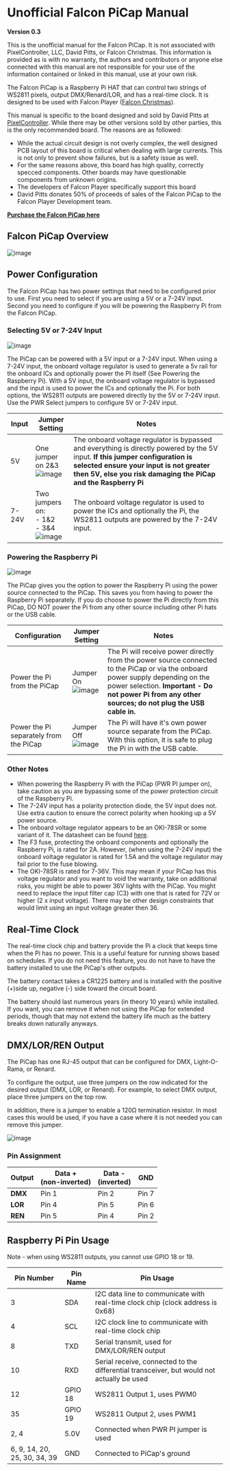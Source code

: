 # Unofficial Falcon PiCap Manual
**Version 0.3**

This is the unofficial manual for the Falcon PiCap.  It is not associated with PixelController, LLC, David Pitts, or Falcon Christmas.  This information is provided as is with no warranty, the authors and contributors or anyone else connected with this manual are not responsible for your use of the information contained or linked in this manual, use at your own risk.

The Falcon PiCap is a Raspberry Pi HAT that can control two strings of WS2811 pixels, output DMX/Renard/LOR, and has a real-time clock.  It is designed to be used with Falcon Player ([Falcon Christmas](https://falconchristmas.com/)).

This manual is specific to the board designed and sold by David Pitts at [PixelController](https://www.pixelcontroller.com).  While there may be other versions sold by other parties, this is the only recommended board.  The reasons are as followed:
* While the actual circuit design is not overly complex, the well designed PCB layout of this board is critical when dealing with large currents.  This is not only to prevent show failures, but is a safety issue as well.
* For the same reasons above, this board has high quality, correctly specced components.  Other boards may have questionable components from unknown origins.
* The developers of Falcon Player specifically support this board
* David Pitts donates 50% of proceeds of sales of the Falcon PiCap to the Falcon Player Development team.

**[Purchase the Falcon PiCap here](https://www.pixelcontroller.com/store/index.php?id_product=47&controller=product)**

## Falcon PiCap Overview
![image](images/Falcon_PiHat_Overview.png?raw=true)

## Power Configuration
The Falcon PiCap has two power settings that need to be configured prior to use.  First you need to select if you are using a 5V or a 7-24V input.  Second you need to configure if you will be powering the Raspberry Pi from the Falcon PiCap.


### Selecting 5V or 7-24V Input
![image](images/PWR_Select.png?raw=true)

The PiCap can be powered with a 5V input or a 7-24V input.  When using a 7-24V input, the onboard voltage regulator is used to generate a 5v rail for the onboard ICs and optionally power the PI itself (See Powering the Raspberry Pi).  With a 5V input, the onboard voltage regulator is bypassed and the input is used to power the ICs and optionally the Pi.  For both options, the WS2811 outputs are powered directly by the 5V or 7-24V input.  Use the PWR Select jumpers to configure 5V or 7-24V input.

| Input | Jumper Setting | Notes |
| ----- | -------------- | ----- |
| 5V | One jumper on 2&3 <br> ![image](images/5V_PWR.png?raw=true) | The onboard voltage regulator is bypassed and everything is directly powered by the 5V input.  **If this jumper configuration is selected ensure your input is not greater then 5V, else you risk damaging the PiCap and the Raspberry Pi** |
| 7-24V | Two jumpers on: <br>- 1&2 <br>- 3&4 <br> ![image](images/7-24V_PWR.png?raw=true) | The onboard voltage regulator is used to power the ICs and optionally the Pi, the WS2811 outputs are powered by the 7-24V input.|

### Powering the Raspberry Pi
![image](images/PWR_PI.png?raw=true)

The PiCap gives you the option to power the Raspberry Pi using the power source connected to the PiCap.  This saves you from having to power the Raspberry Pi separately.  If you do choose to power the Pi directly from this PiCap, DO NOT power the Pi from any other source including other Pi hats or the USB cable.

| Configuration | Jumper Setting | Notes |
| ------------- | -------------- | ----- |
| Power the Pi from the PiCap| Jumper On <br> ![image](images/PWR_PI-Jumper.png?raw=true) | The Pi will receive power directly from the power source connected to the PiCap or via the onboard power supply depending on the power selection.  **Important - Do not power Pi from any other sources; do not plug the USB cable in.**|
| Power the Pi separately from the PiCap | Jumper Off <br> ![image](images/PWR_PI-No-Jumper.png?raw=true) | The Pi will have it's own power source separate from the PiCap.  With this option, it is safe to plug the Pi in with the USB cable.|

### Other Notes
* When powering the Raspberry Pi with the PiCap (PWR PI jumper on), take caution as you are bypassing some of the power protection circuit of the Raspberry Pi.
* The 7-24V input has a polarity protection diode, the 5V input does not.  Use extra caution to ensure the correct polarity when hooking up a 5V power source.
* The onboard voltage regulator appears to be an OKI-78SR or some variant of it.  The datasheet can be found [here](https://power.murata.com/pub/data/power/oki-78sr.pdf).
* The F3 fuse, protecting the onboard components and optionally the Raspberry Pi, is rated for 2A.  However, (when using the 7-24V input) the onboard voltage regulator is rated for 1.5A and the voltage regulator may fail prior to the fuse blowing.
* The OKI-78SR is rated for 7-36V.  This may mean if your PiCap has this voltage regulator and you want to void the warranty, take on additional risks, you might be able to power 36V lights with the PiCap.  You might need to replace the input filter cap (C3) with one that is rated for 72V or higher (2 x input voltage).  There may be other design constraints that would limit using an input voltage greater then 36.

## Real-Time Clock
The real-time clock chip and battery provide the Pi a clock that keeps time when the Pi has no power.  This is a useful feature for running shows based on schedules.  If you do not need this feature, you do not have to have the battery installed to use the PiCap's other outputs.

The battery contact takes a CR1225 battery and is installed with the positive (+)side up, negative (-) side toward the circuit board. 

The battery should last numerous years (in theory 10 years) while installed.  If you want, you can remove it when not using the PiCap for extended periods, though that may not extend the battery life much as the battery breaks down naturally anyways.

## DMX/LOR/REN Output
The PiCap has one RJ-45 output that can be configured for DMX, Light-O-Rama, or Renard.

To configure the output, use three jumpers on the row indicated for the desired output (DMX, LOR, or Renard).  For example, to select DMX output, place three jumpers on the top row.


In addition, there is a jumper to enable a 120Ω termination resistor.  In most cases this would be used, if you have a case where it is not needed you can remove this jumper.

![image](images/DMX_Selected.png?raw=true)

### Pin Assignment
| Output | Data +<br>(non-inverted)| Data -<br>(inverted)| GND |
| ------ | ------ | ------ | --- |
| **DMX** | Pin 1 | Pin 2 | Pin 7 |
| **LOR** | Pin 4 | Pin 5 | Pin 6 |
| **REN** | Pin 5 | Pin 4 | Pin 2|

## Raspberry Pi Pin Usage
Note - when using WS2811 outputs, you cannot use GPIO 18 or 19.

| Pin Number | Pin Name | Pin Usage |
| ---------- | -------- | --------- |
| 3 | SDA | I2C data line to communicate with real-time clock chip (clock address is 0x68) |
| 4 | SCL | I2C clock line to communicate with real-time clock chip |
| 8 | TXD | Serial transmit, used for DMX/LOR/REN output |
| 10 | RXD | Serial receive, connected to the differential transceiver, but would not actually be used |
| 12 | GPIO 18 | WS2811 Output 1, uses PWM0 |
| 35 | GPIO 19 | WS2811 Output 2, uses PWM1 |
| 2, 4 | 5.0V | Connected when PWR PI jumper is used |
|6, 9, 14, 20, 25, 30, 34, 39 | GND | Connected to PiCap's ground |

